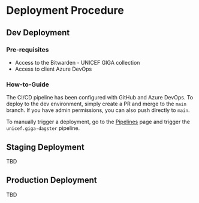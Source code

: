 # Deployment Procedure

## Dev Deployment

### Pre-requisites

- Access to the Bitwarden - UNICEF GIGA collection
- Access to client Azure DevOps

### How-to-Guide

The CI/CD pipeline has been configured with GitHub and Azure DevOps. To deploy to the
dev environment, simply create a PR and merge to the `main` branch. If you have admin
permissions, you can also push directly to `main`.

To manually trigger a deployment, go to
the [Pipelines](https://unicef.visualstudio.com/OI-GIGA/_build) page and trigger
the `unicef.giga-dagster` pipeline.

## Staging Deployment

TBD

## Production Deployment

TBD
